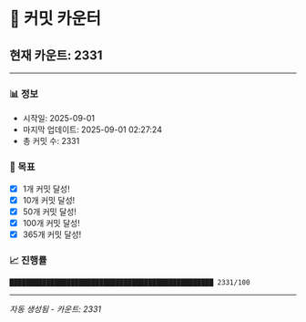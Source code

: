 # 🔢 커밋 카운터

## 현재 카운트: 2331

---

### 📊 정보
- 시작일: 2025-09-01
- 마지막 업데이트: 2025-09-01 02:27:24
- 총 커밋 수: 2331

### 🎯 목표
- [x] 1개 커밋 달성!
- [x] 10개 커밋 달성!
- [x] 50개 커밋 달성!
- [x] 100개 커밋 달성!
- [x] 365개 커밋 달성!

### 📈 진행률
```
██████████████████████████████████████████████████ 2331/100
```

---
*자동 생성됨 - 카운트: 2331*
